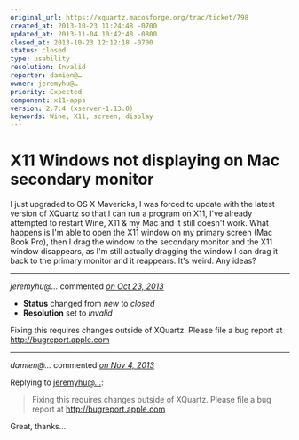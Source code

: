 ```yaml
---
original_url: https://xquartz.macosforge.org/trac/ticket/798
created_at: 2013-10-23 11:24:48 -0700
updated_at: 2013-11-04 10:42:48 -0800
closed_at: 2013-10-23 12:12:18 -0700
status: closed
type: usability
resolution: Invalid
reporter: damien@…
owner: jeremyhu@…
priority: Expected
component: x11-apps
version: 2.7.4 (xserver-1.13.0)
keywords: Wine, X11, screen, display
---
```


X11 Windows not displaying on Mac secondary monitor
===================================================


I just upgraded to OS X Mavericks, I was forced to update with the latest version of XQuartz so that I can run a program on X11, I've already attempted to restart Wine, X11 & my Mac and it still doesn't work. What happens is I'm able to open the X11 window on my primary screen (Mac Book Pro), then I drag the window to the secondary monitor and the X11 window disappears, as I'm still actually dragging the window I can drag it back to the primary monitor and it reappears. It's weird. Any ideas?



---

*jeremyhu@…* commented *[on Oct 23, 2013](https://xquartz.macosforge.org/trac/ticket/798#comment:1 "October 23, 2013 at 12:12 PM PDT")*

-   **Status** changed from *new* to *closed*
-   **Resolution** set to *invalid*

Fixing this requires changes outside of XQuartz. Please file a bug report at <http://bugreport.apple.com>



---

*damien@…* commented *[on Nov 4, 2013](https://xquartz.macosforge.org/trac/ticket/798#comment:2 "November 4, 2013 at 10:42 AM PST")*

Replying to [jeremyhu@…](https://xquartz.macosforge.org/trac/ticket/798#comment:1):

> Fixing this requires changes outside of XQuartz. Please file a bug report at <http://bugreport.apple.com>

Great, thanks...



